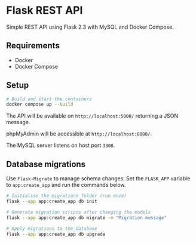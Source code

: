 # Flask REST API

Simple REST API using Flask 2.3 with MySQL and Docker Compose.

## Requirements

- Docker
- Docker Compose

## Setup

```bash
# Build and start the containers
docker compose up --build
```

The API will be available on `http://localhost:5000/` returning a JSON message.

phpMyAdmin will be accessible at `http://localhost:8080/`.

The MySQL server listens on host port `3308`.

## Database migrations

Use `Flask-Migrate` to manage schema changes. Set the `FLASK_APP` variable to
`app:create_app` and run the commands below.

```bash
# Initialise the migrations folder (run once)
flask --app app:create_app db init

# Generate migration scripts after changing the models
flask --app app:create_app db migrate -m "Migration message"

# Apply migrations to the database
flask --app app:create_app db upgrade
```
